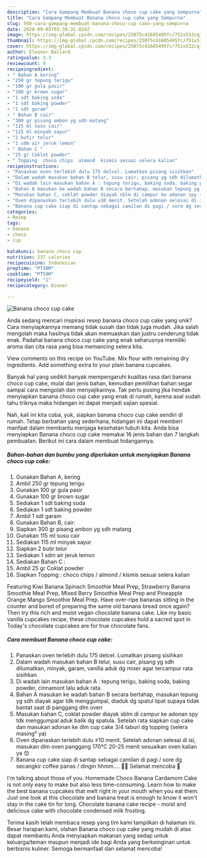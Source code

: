 ```yaml
---
description: "Cara Gampang Membuat Banana choco cup cake yang Sempurna"
title: "Cara Gampang Membuat Banana choco cup cake yang Sempurna"
slug: 560-cara-gampang-membuat-banana-choco-cup-cake-yang-sempurna
date: 2020-09-05T03:39:31.824Z
image: https://img-global.cpcdn.com/recipes/25075c41605495fc/751x532cq70/banana-choco-cup-cake-foto-resep-utama.jpg
thumbnail: https://img-global.cpcdn.com/recipes/25075c41605495fc/751x532cq70/banana-choco-cup-cake-foto-resep-utama.jpg
cover: https://img-global.cpcdn.com/recipes/25075c41605495fc/751x532cq70/banana-choco-cup-cake-foto-resep-utama.jpg
author: Eleanor Ballard
ratingvalue: 3.3
reviewcount: 9
recipeingredient:
- " Bahan A kering"
- "250 gr tepung terigu"
- "100 gr gula pasir"
- "100 gr brown sugar"
- "1 sdt baking soda"
- "1 sdt baking powder"
- "1 sdt garam"
- " Bahan B cair"
- "300 gr pisang ambon yg sdh matang"
- "115 ml susu cair"
- "115 ml minyak sayur"
- "2 butir telur"
- "1 sdm air jeruk lemon"
- " Bahan C "
- "25 gr Coklat powder"
- " Topping  choco chips  almond  kismis sesuai selera kalian"
recipeinstructions:
- "Panaskan oven terlebih dulu 175 delcel. Lumatkan pisang sisihkan"
- "Dalam wadah masukan bahan B telur, susu cair, pisang yg sdh dilumatkan, minyak, garam, vanilla aduk dg mixer agar tercampur rata sisihkan"
- "Di wadah lain masukan bahan A : tepung terigu, baking soda, baking powder, cinnamont lalu aduk rata."
- "Bahan A masukan ke wadah bahan B secara bertahap, masukan tepung yg sdh diayak agar tdk menggumpal, diaduk dg spatul lipat supaya tidak bantat saat di panggang dlm oven"
- "Masukan bahan C, coklat powder diayak sblm di campur ke adonan spy tdk menggumpal aduk balik dg spatula. Setelah rata siapkan cup cake dan masukan adonan ke dlm cup cake 3/4 taburi dg topping (selera masing² ya)"
- "Oven dipanaskan terlebih dulu ±10 menit. Setelah adonan selesai di isi, masukan dlm oven panggang 170°C 20-25 menit sesuaikan oven kalian ya 😊"
- "Banana cup cake siap di santap sebagai camilan di pagi / sore dg secangkir coffee panas / dingin hhmm.... 🤤😋 Selamat mencoba 🤗"
categories:
- Resep
tags:
- banana
- choco
- cup

katakunci: banana choco cup 
nutrition: 237 calories
recipecuisine: Indonesian
preptime: "PT30M"
cooktime: "PT59M"
recipeyield: "1"
recipecategory: Dinner

---
```



![Banana choco cup cake](https://img-global.cpcdn.com/recipes/25075c41605495fc/751x532cq70/banana-choco-cup-cake-foto-resep-utama.jpg)

Anda sedang mencari inspirasi resep banana choco cup cake yang unik? Cara menyiapkannya memang tidak susah dan tidak juga mudah. Jika salah mengolah maka hasilnya tidak akan memuaskan dan justru cenderung tidak enak. Padahal banana choco cup cake yang enak seharusnya memiliki aroma dan cita rasa yang bisa memancing selera kita.

View comments on this recipe on YouTube. Mix flour with remaining dry ingredients. Add something extra to your plain banana cupcakes.

Banyak hal yang sedikit banyak mempengaruhi kualitas rasa dari banana choco cup cake, mulai dari jenis bahan, kemudian pemilihan bahan segar sampai cara mengolah dan menyajikannya. Tak perlu pusing jika hendak menyiapkan banana choco cup cake yang enak di rumah, karena asal sudah tahu triknya maka hidangan ini dapat menjadi sajian spesial.


Nah, kali ini kita coba, yuk, siapkan banana choco cup cake sendiri di rumah. Tetap berbahan yang sederhana, hidangan ini dapat memberi manfaat dalam membantu menjaga kesehatan tubuh kita. Anda bisa menyiapkan Banana choco cup cake memakai 16 jenis bahan dan 7 langkah pembuatan. Berikut ini cara dalam membuat hidangannya.

<!--inarticleads1-->

##### Bahan-bahan dan bumbu yang diperlukan untuk menyiapkan Banana choco cup cake:

1. Gunakan  Bahan A, kering
1. Ambil 250 gr tepung terigu
1. Gunakan 100 gr gula pasir
1. Gunakan 100 gr brown sugar
1. Sediakan 1 sdt baking soda
1. Sediakan 1 sdt baking powder
1. Ambil 1 sdt garam
1. Gunakan  Bahan B, cair:
1. Siapkan 300 gr pisang ambon yg sdh matang
1. Gunakan 115 ml susu cair
1. Sediakan 115 ml minyak sayur
1. Siapkan 2 butir telur
1. Sediakan 1 sdm air jeruk lemon
1. Sediakan  Bahan C :
1. Ambil 25 gr Coklat powder
1. Siapkan  Topping : choco chips / almond / kismis sesuai selera kalian


Featuring Kiwi Banana Spinach Smoothie Meal Prep, Strawberry Banana Smoothie Meal Prep, Mixed Berry Smoothie Meal Prep and Pineapple Orange Mango Smoothie Meal Prep. Have over-ripe bananas sitting in the counter and bored of preparing the same old banana bread once again? Then try this rich and moist vegan chocolate banana cake. Like my basic vanilla cupcakes recipe, these chocolate cupcakes hold a sacred spot in Today&#39;s chocolate cupcakes are for true chocolate fans. 

<!--inarticleads2-->

##### Cara membuat Banana choco cup cake:

1. Panaskan oven terlebih dulu 175 delcel. Lumatkan pisang sisihkan
1. Dalam wadah masukan bahan B telur, susu cair, pisang yg sdh dilumatkan, minyak, garam, vanilla aduk dg mixer agar tercampur rata sisihkan
1. Di wadah lain masukan bahan A : tepung terigu, baking soda, baking powder, cinnamont lalu aduk rata.
1. Bahan A masukan ke wadah bahan B secara bertahap, masukan tepung yg sdh diayak agar tdk menggumpal, diaduk dg spatul lipat supaya tidak bantat saat di panggang dlm oven
1. Masukan bahan C, coklat powder diayak sblm di campur ke adonan spy tdk menggumpal aduk balik dg spatula. Setelah rata siapkan cup cake dan masukan adonan ke dlm cup cake 3/4 taburi dg topping (selera masing² ya)
1. Oven dipanaskan terlebih dulu ±10 menit. Setelah adonan selesai di isi, masukan dlm oven panggang 170°C 20-25 menit sesuaikan oven kalian ya 😊
1. Banana cup cake siap di santap sebagai camilan di pagi / sore dg secangkir coffee panas / dingin hhmm.... 🤤😋 Selamat mencoba 🤗


I&#39;m talking about those of you. Homemade Choco Banana Cardamom Cake is not only easy to make but also less time-consuming. Learn how to make the best banana cupcakes that melt right in your mouth when you eat them. Just one look at this chocolate and banana treat is enough to know it won&#39;t stay in the cake tin for long. Chocolate banana cake recipe - moist and delicious cake with chocolate condensed milk frosting. 

Terima kasih telah membaca resep yang tim kami tampilkan di halaman ini. Besar harapan kami, olahan Banana choco cup cake yang mudah di atas dapat membantu Anda menyiapkan makanan yang sedap untuk keluarga/teman maupun menjadi ide bagi Anda yang berkeinginan untuk berbisnis kuliner. Semoga bermanfaat dan selamat mencoba!
